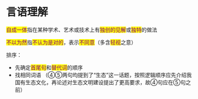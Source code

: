 # 言语理解

<mark style="color:purple;">自成一体</mark>指在某种学术、艺术或技术上有<mark style="color:purple;">独创的见解</mark>或<mark style="color:purple;">独特</mark>的做法

<mark style="color:purple;">不以为然</mark>指<mark style="color:purple;">不认为是对的</mark>，表示<mark style="color:purple;">不同意</mark>（多含<mark style="color:purple;">轻视</mark>之意）



排序：

* 先确定<mark style="color:purple;">首尾句</mark>和<mark style="color:purple;">替代词</mark>的顺序
* 找相同词语 （④⑤两句均提到了“生态”这一话题，按照逻辑顺序应先介绍我国有生态文化，再论述对生态文明建设提出了更高要求，故④句应在⑤句之前）
